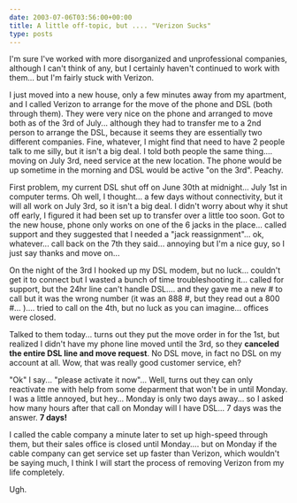 ```yaml
---
date: 2003-07-06T03:56:00+00:00
title: A little off-topic, but .... "Verizon Sucks"
type: posts
---
```

I'm sure I've worked with more disorganized and unprofessional companies, although I can't think of any, but I certainly haven't continued to work with them... but I'm fairly stuck with Verizon.

I just moved into a new house, only a few minutes away from my apartment, and I called Verizon to arrange for the move of the phone and DSL (both through them). They were very nice on the phone and arranged to move both as of the 3rd of July... although they had to transfer me to a 2nd person to arrange the DSL, because it seems they are essentially two different companies. Fine, whatever, I might find that need to have 2 people talk to me silly, but it isn't a big deal. I told both people the same thing.... moving on July 3rd, need service at the new location. The phone would be up sometime in the morning and DSL would be active "on the 3rd". Peachy.

First problem, my current DSL shut off on June 30th at midnight... July 1st in computer terms. Oh well, I thought... a few days without connectivity, but it will all work on July 3rd, so it isn't a big deal. I didn't worry about why it shut off early, I figured it had been set up to transfer over a little too soon. Got to the new house, phone only works on one of the 6 jacks in the place... called support and they suggested that I needed a "jack reassignment"... ok, whatever... call back on the 7th they said... annoying but I'm a nice guy, so I just say thanks and move on...

On the night of the 3rd I hooked up my DSL modem, but no luck... couldn't get it to connect but I wasted a bunch of time troubleshooting it... called for support, but the 24hr line can't handle DSL.... and they gave me a new # to call but it was the wrong number (it was an 888 #, but they read out a 800 #... ).... tried to call on the 4th, but no luck as you can imagine... offices were closed.

Talked to them today... turns out they put the move order in for the 1st, but realized I didn't have my phone line moved until the 3rd, so they **canceled the entire DSL line and move request**. No DSL move, in fact no DSL on my account at all. Wow, that was really good customer service, eh?

"Ok" I say... "please activate it now"... Well, turns out they can only reactivate me with help from some deparment that won't be in until Monday. I was a little annoyed, but hey... Monday is only two days away... so I asked how many hours after that call on Monday will I have DSL... 7 days was the answer. **7 days!**

I called the cable company a minute later to set up high-speed through them, but their sales office is closed until Monday.... but on Monday if the cable company can get service set up faster than Verizon, which wouldn't be saying much, I think I will start the process of removing Verizon from my life completely.

Ugh.
